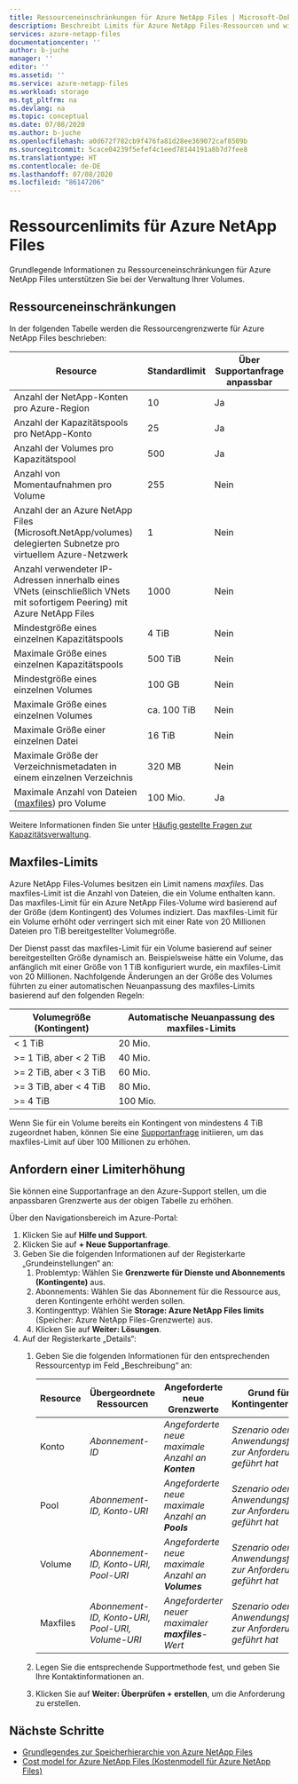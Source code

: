 ```yaml
---
title: Ressourceneinschränkungen für Azure NetApp Files | Microsoft-Dokumentation
description: Beschreibt Limits für Azure NetApp Files-Ressourcen und wie eine Erhöhung des Ressourcenlimits angefordert wird.
services: azure-netapp-files
documentationcenter: ''
author: b-juche
manager: ''
editor: ''
ms.assetid: ''
ms.service: azure-netapp-files
ms.workload: storage
ms.tgt_pltfrm: na
ms.devlang: na
ms.topic: conceptual
ms.date: 07/08/2020
ms.author: b-juche
ms.openlocfilehash: a0d672f782cb9f476fa81d28ee369072caf8509b
ms.sourcegitcommit: 5cace04239f5efef4c1eed78144191a8b7d7fee8
ms.translationtype: HT
ms.contentlocale: de-DE
ms.lasthandoff: 07/08/2020
ms.locfileid: "86147206"
---
```

# <a name="resource-limits-for-azure-netapp-files"></a>Ressourcenlimits für Azure NetApp Files

Grundlegende Informationen zu Ressourceneinschränkungen für Azure NetApp Files unterstützen Sie bei der Verwaltung Ihrer Volumes.

## <a name="resource-limits"></a>Ressourceneinschränkungen

In der folgenden Tabelle werden die Ressourcengrenzwerte für Azure NetApp Files beschrieben:

|  Resource  |  Standardlimit  |  Über Supportanfrage anpassbar  |
|----------------|---------------------|--------------------------------------|
|  Anzahl der NetApp-Konten pro Azure-Region   |  10    |  Ja   |
|  Anzahl der Kapazitätspools pro NetApp-Konto   |    25     |   Ja   |
|  Anzahl der Volumes pro Kapazitätspool     |    500   |    Ja     |
|  Anzahl von Momentaufnahmen pro Volume       |    255     |    Nein        |
|  Anzahl der an Azure NetApp Files (Microsoft.NetApp/volumes) delegierten Subnetze pro virtuellem Azure-Netzwerk    |   1   |    Nein    |
|  Anzahl verwendeter IP-Adressen innerhalb eines VNets (einschließlich VNets mit sofortigem Peering) mit Azure NetApp Files   |    1000   |    Nein   |
|  Mindestgröße eines einzelnen Kapazitätspools   |  4 TiB     |    Nein  |
|  Maximale Größe eines einzelnen Kapazitätspools    |  500 TiB   |   Nein   |
|  Mindestgröße eines einzelnen Volumes    |    100 GB    |    Nein    |
|  Maximale Größe eines einzelnen Volumes     |    ca. 100 TiB    |    Nein    |
|  Maximale Größe einer einzelnen Datei     |    16 TiB    |    Nein    |    
|  Maximale Größe der Verzeichnismetadaten in einem einzelnen Verzeichnis      |    320 MB    |    Nein    |    
|  Maximale Anzahl von Dateien ([maxfiles](#maxfiles)) pro Volume     |    100 Mio.    |    Ja    |    

Weitere Informationen finden Sie unter [Häufig gestellte Fragen zur Kapazitätsverwaltung](azure-netapp-files-faqs.md#capacity-management-faqs).

## <a name="maxfiles-limits"></a>Maxfiles-Limits <a name="maxfiles"></a> 

Azure NetApp Files-Volumes besitzen ein Limit namens *maxfiles*. Das maxfiles-Limit ist die Anzahl von Dateien, die ein Volume enthalten kann. Das maxfiles-Limit für ein Azure NetApp Files-Volume wird basierend auf der Größe (dem Kontingent) des Volumes indiziert. Das maxfiles-Limit für ein Volume erhöht oder verringert sich mit einer Rate von 20 Millionen Dateien pro TiB bereitgestellter Volumegröße. 

Der Dienst passt das maxfiles-Limit für ein Volume basierend auf seiner bereitgestellten Größe dynamisch an. Beispielsweise hätte ein Volume, das anfänglich mit einer Größe von 1 TiB konfiguriert wurde, ein maxfiles-Limit von 20 Millionen. Nachfolgende Änderungen an der Größe des Volumes führten zu einer automatischen Neuanpassung des maxfiles-Limits basierend auf den folgenden Regeln: 

|    Volumegröße (Kontingent)     |  Automatische Neuanpassung des maxfiles-Limits    |
|----------------------------|-------------------|
|    < 1 TiB                 |    20 Mio.     |
|    >= 1 TiB, aber < 2 TiB    |    40 Mio.     |
|    >= 2 TiB, aber < 3 TiB    |    60 Mio.     |
|    >= 3 TiB, aber < 4 TiB    |    80 Mio.     |
|    >= 4 TiB                |    100 Mio.    |

Wenn Sie für ein Volume bereits ein Kontingent von mindestens 4 TiB zugeordnet haben, können Sie eine [Supportanfrage](#limit_increase) initiieren, um das maxfiles-Limit auf über 100 Millionen zu erhöhen.

## <a name="request-limit-increase"></a>Anfordern einer Limiterhöhung <a name="limit_increase"></a> 

Sie können eine Supportanfrage an den Azure-Support stellen, um die anpassbaren Grenzwerte aus der obigen Tabelle zu erhöhen. 

Über den Navigationsbereich im Azure-Portal: 

1. Klicken Sie auf **Hilfe und Support**.
2. Klicken Sie auf **+ Neue Supportanfrage**.
3. Geben Sie die folgenden Informationen auf der Registerkarte „Grundeinstellungen“ an: 
    1. Problemtyp: Wählen Sie **Grenzwerte für Dienste und Abonnements (Kontingente)** aus.
    2. Abonnements: Wählen Sie das Abonnement für die Ressource aus, deren Kontingente erhöht werden sollen.
    3. Kontingenttyp: Wählen Sie **Storage: Azure NetApp Files limits** (Speicher: Azure NetApp Files-Grenzwerte) aus.
    4. Klicken Sie auf **Weiter: Lösungen**.
4. Auf der Registerkarte „Details“:
    1. Geben Sie die folgenden Informationen für den entsprechenden Ressourcentyp im Feld „Beschreibung“ an:

        |  Resource  |    Übergeordnete Ressourcen      |    Angeforderte neue Grenzwerte     |    Grund für die Kontingenterhöhung       |
        |----------------|------------------------------|---------------------------------|------------------------------------------|
        |  Konto |  *Abonnement-ID*   |  *Angeforderte neue maximale Anzahl an **Konten***    |  *Szenario oder Anwendungsfall, das zur Anforderung geführt hat*  |
        |  Pool    |  *Abonnement-ID, Konto-URI*  |  *Angeforderte neue maximale Anzahl an **Pools***   |  *Szenario oder Anwendungsfall, das zur Anforderung geführt hat*  |
        |  Volume  |  *Abonnement-ID, Konto-URI, Pool-URI*   |  *Angeforderte neue maximale Anzahl an **Volumes***     |  *Szenario oder Anwendungsfall, das zur Anforderung geführt hat*  |
        |  Maxfiles  |  *Abonnement-ID, Konto-URI, Pool-URI, Volume-URI*   |  *Angeforderter neuer maximaler **maxfiles**-Wert*     |  *Szenario oder Anwendungsfall, das zur Anforderung geführt hat*  |    

    2. Legen Sie die entsprechende Supportmethode fest, und geben Sie Ihre Kontaktinformationen an.

    3. Klicken Sie auf **Weiter: Überprüfen + erstellen**, um die Anforderung zu erstellen. 


## <a name="next-steps"></a>Nächste Schritte  

- [Grundlegendes zur Speicherhierarchie von Azure NetApp Files](azure-netapp-files-understand-storage-hierarchy.md)
- [Cost model for Azure NetApp Files (Kostenmodell für Azure NetApp Files)](azure-netapp-files-cost-model.md)
